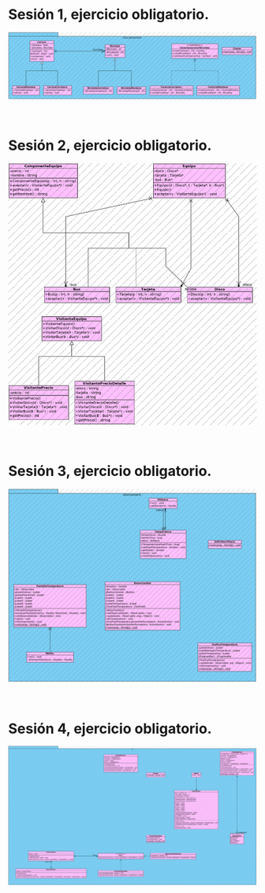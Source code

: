 # Sesión 1, ejercicio obligatorio.
![S1](S1E1.png)
<br/>
<br/>
<br/>
# Sesión 2, ejercicio obligatorio.
![S2](S2.png)
<br/>
<br/>
<br/>
# Sesión 3, ejercicio obligatorio.
![S3E1](S3E1.png)
<br/>
<br/>
<br/>
# Sesión 4, ejercicio obligatorio.
![S4](S4.png)
